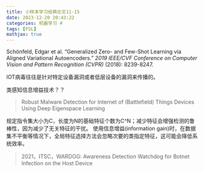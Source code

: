 ```yaml
---
title: 小样本学习经典论文11-15
date: 2023-12-20 20:43:22
categories: 机器学习 #
tags: [FSL]
mathjax: true
---
```


 Schönfeld, Edgar et al. “Generalized Zero- and Few-Shot Learning via Aligned Variational Autoencoders.” *2019 IEEE/CVF Conference on Computer Vision and Pattern Recognition (CVPR)* (2018): 8239-8247. 





IOT病毒往往是针对特定设备漏洞或者低层设备的漏洞来传播的。

类感知信息增益技术？？

> Robust Malware Detection for Internet of (Battlefield) Things Devices Using Deep Eigenspace Learning

规定指令集大小为C，长度为N的基础特征个数为C^N；减少特征会增强检测的鲁棒性，因为减少了无关特征的干扰。
使用信息增益(information gain)时，在数据集不平衡等情况下，全局特征选择方法会忽略次要的类指定特征，这可能会降低系统效率。

>2021，ITSC，WARDOG: Awareness Detection Watchdog for Botnet Infection on the Host Device